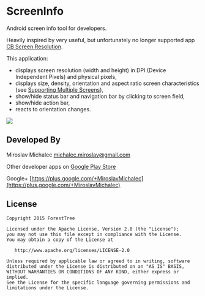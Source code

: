 # ScreenInfo
Android screen info tool for developers.

Heavily inspired by very useful, but unfortunately no longer supported app [CB Screen Resolution][1].

This application:
- displays screen resolution (width and height) in DPI (Device Independent Pixels) and physical pixels,
- displays size, density, orientation and aspect ratio screen characteristics (see [Supporting Multiple Screens][2]),
- show/hide status bar and navigation bar by clicking to screen field,
- show/hide action bar,
- reacts to orientation changes.

![][3]

## Developed By

Miroslav Michalec <michalec.miroslav@gmail.com>

Other developer apps on [Google Play Store](https://play.google.com/store/apps/developer?id=ForestTree) 

Google+ [https://plus.google.com/+MiroslavMichalec](https://plus.google.com/+MiroslavMichalec)

## License

    Copyright 2015 ForestTree

    Licensed under the Apache License, Version 2.0 (the "License");
    you may not use this file except in compliance with the License.
    You may obtain a copy of the License at

       http://www.apache.org/licenses/LICENSE-2.0

    Unless required by applicable law or agreed to in writing, software
    distributed under the License is distributed on an "AS IS" BASIS,
    WITHOUT WARRANTIES OR CONDITIONS OF ANY KIND, either express or implied.
    See the License for the specific language governing permissions and
    limitations under the License.



[1]: https://play.google.com/store/apps/details?id=com.cbsb.screenresolution
[2]: http://developer.android.com/guide/practices/screens_support.html
[3]: https://github.com/ForestTree/ScreenInfo/blob/master/screenshot_demo1.png
